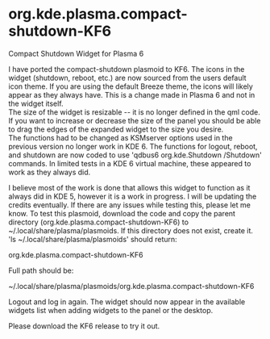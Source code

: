# org.kde.plasma.compact-shutdown-KF6
Compact Shutdown Widget for Plasma 6

I have ported the compact-shutdown plasmoid to KF6. The icons in the widget (shutdown, reboot, etc.) are now sourced from the users default icon theme.
If you are using the default Breeze theme, the icons will likely appear as they always have. This is a change made in Plasma 6 and not in the widget itself.  
The size of the widget is resizable -- it is no longer defined in the qml code. If you want to increase 
or decrease the size of the panel you should be able to drag the edges of the expanded widget to the size you desire.  
The functions had to be changed as KSMserver options used in the previous version no longer work in KDE 6.
The functions for logout, reboot, and shutdown are now coded to use 'qdbus6 org.kde.Shutdown /Shutdown' commands.
In limited tests in a KDE 6 virtual machine, these appeared to work as they always did. 

I believe most of the work is done that allows this widget to function as it always did in KDE 5, however it is a work in progress.  I will be updating the credits eventually. If there are any issues while testing this, please let me know.
To test this plasmoid, download the code and copy the parent directory (org.kde.plasma.compact-shutdown-KF6) to ~/.local/share/plasma/plasmoids. If this directory does not exist, create it.  
'ls ~/.local/share/plasma/plasmoids' should return:

org.kde.plasma.compact-shutdown-KF6

Full path should be:

~/.local/share/plasma/plasmoids/org.kde.plasma.compact-shutdown-KF6

Logout and log in again.  The widget should now appear in the available widgets list when adding widgets to the panel or the desktop.

Please download the KF6 release to try it out.
